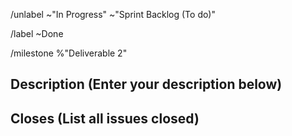 /unlabel ~"In Progress" ~"Sprint Backlog (To do)" 

/label ~Done 

/milestone %"Deliverable 2" 

## Description (Enter your description below)

## Closes (List all issues closed)
